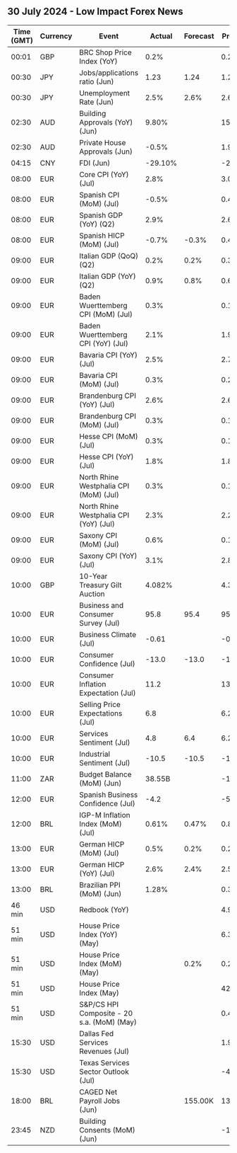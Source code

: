 ## 30 July 2024 - Low Impact Forex News

| Time (GMT) | Currency | Event | Actual | Forecast | Previous |
|------|----------|-------|--------|----------|----------|
| 00:01 | GBP | BRC Shop Price Index (YoY) | 0.2% |  | 0.2% |
| 00:30 | JPY | Jobs/applications ratio (Jun) | 1.23 | 1.24 | 1.24 |
| 00:30 | JPY | Unemployment Rate (Jun) | 2.5% | 2.6% | 2.6% |
| 02:30 | AUD | Building Approvals (YoY) (Jun) | 9.80% |  | 15.00% |
| 02:30 | AUD | Private House Approvals (Jun) | -0.5% |  | 1.9% |
| 04:15 | CNY | FDI (Jun) | -29.10% |  | -28.20% |
| 08:00 | EUR | Core CPI (YoY) (Jul) | 2.8% |  | 3.0% |
| 08:00 | EUR | Spanish CPI (MoM) (Jul) | -0.5% |  | 0.4% |
| 08:00 | EUR | Spanish GDP (YoY) (Q2) | 2.9% |  | 2.6% |
| 08:00 | EUR | Spanish HICP (MoM) (Jul) | -0.7% | -0.3% | 0.4% |
| 09:00 | EUR | Italian GDP (QoQ) (Q2) | 0.2% | 0.2% | 0.3% |
| 09:00 | EUR | Italian GDP (YoY) (Q2) | 0.9% | 0.8% | 0.6% |
| 09:00 | EUR | Baden Wuerttemberg CPI (MoM) (Jul) | 0.3% |  | 0.1% |
| 09:00 | EUR | Baden Wuerttemberg CPI (YoY) (Jul) | 2.1% |  | 1.9% |
| 09:00 | EUR | Bavaria CPI (YoY) (Jul) | 2.5% |  | 2.7% |
| 09:00 | EUR | Bavaria CPI (MoM) (Jul) | 0.3% |  | 0.2% |
| 09:00 | EUR | Brandenburg CPI (YoY) (Jul) | 2.6% |  | 2.6% |
| 09:00 | EUR | Brandenburg CPI (MoM) (Jul) | 0.3% |  | 0.1% |
| 09:00 | EUR | Hesse CPI (MoM) (Jul) | 0.3% |  | 0.1% |
| 09:00 | EUR | Hesse CPI (YoY) (Jul) | 1.8% |  | 1.8% |
| 09:00 | EUR | North Rhine Westphalia CPI (MoM) (Jul) | 0.3% |  | 0.1% |
| 09:00 | EUR | North Rhine Westphalia CPI (YoY) (Jul) | 2.3% |  | 2.2% |
| 09:00 | EUR | Saxony CPI (MoM) (Jul) | 0.6% |  | 0.1% |
| 09:00 | EUR | Saxony CPI (YoY) (Jul) | 3.1% |  | 2.8% |
| 10:00 | GBP | 10-Year Treasury Gilt Auction | 4.082% |  | 4.371% |
| 10:00 | EUR | Business and Consumer Survey (Jul) | 95.8 | 95.4 | 95.9 |
| 10:00 | EUR | Business Climate (Jul) | -0.61 |  | -0.47 |
| 10:00 | EUR | Consumer Confidence (Jul) | -13.0 | -13.0 | -14.0 |
| 10:00 | EUR | Consumer Inflation Expectation (Jul) | 11.2 |  | 13.1 |
| 10:00 | EUR | Selling Price Expectations (Jul) | 6.8 |  | 6.2 |
| 10:00 | EUR | Services Sentiment (Jul) | 4.8 | 6.4 | 6.2 |
| 10:00 | EUR | Industrial Sentiment (Jul) | -10.5 | -10.5 | -10.2 |
| 11:00 | ZAR | Budget Balance (MoM) (Jun) | 38.55B |  | -12.78B |
| 12:00 | EUR | Spanish Business Confidence (Jul) | -4.2 |  | -5.7 |
| 12:00 | BRL | IGP-M Inflation Index (MoM) (Jul) | 0.61% | 0.47% | 0.81% |
| 13:00 | EUR | German HICP (MoM) (Jul) | 0.5% | 0.2% | 0.2% |
| 13:00 | EUR | German HICP (YoY) (Jul) | 2.6% | 2.4% | 2.5% |
| 13:00 | BRL | Brazilian PPI (MoM) (Jun) | 1.28% |  | 0.36% |
| 46 min | USD | Redbook (YoY) |  |  | 4.9% |
| 51 min | USD | House Price Index (YoY) (May) |  |  | 6.3% |
| 51 min | USD | House Price Index (MoM) (May) |  | 0.2% | 0.2% |
| 51 min | USD | House Price Index (May) |  |  | 424.3 |
| 51 min | USD | S&P/CS HPI Composite - 20 s.a. (MoM) (May) |  |  | 0.4% |
| 15:30 | USD | Dallas Fed Services Revenues (Jul) |  |  | 1.9 |
| 15:30 | USD | Texas Services Sector Outlook (Jul) |  |  | -4.1 |
| 18:00 | BRL | CAGED Net Payroll Jobs (Jun) |  | 155.00K | 131.81K |
| 23:45 | NZD | Building Consents (MoM) (Jun) |  |  | -1.7% |
